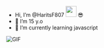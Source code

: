- Hi, I’m @HaritsF807 <img src="https://github.com/TheDudeThatCode/TheDudeThatCode/blob/master/Assets/Hi.gif" width="29px"> :sunglasses:
- 👀 I’m 15 y.o
- 🌱 I’m currently learning javascript

<img align="center" fit="fill" alt="GIF" src="https://media.giphy.com/media/836HiJc7pgzy8iNXCn/giphy.gif" />

<!---
HaritsF807/HaritsF807 is a ✨ special ✨ repository because its `README.md` (this file) appears on your GitHub profile.
You can click the Preview link to take a look at your changes.
--->
